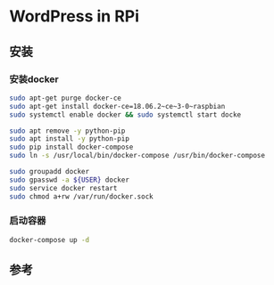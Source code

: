# WordPress in RPi

## 安装

### 安装docker

```bash
sudo apt-get purge docker-ce
sudo apt-get install docker-ce=18.06.2~ce~3-0~raspbian
sudo systemctl enable docker && sudo systemctl start docke

sudo apt remove -y python-pip
sudo apt install -y python-pip
sudo pip install docker-compose
sudo ln -s /usr/local/bin/docker-compose /usr/bin/docker-compose

sudo groupadd docker
sudo gpasswd -a ${USER} docker
sudo service docker restart
sudo chmod a+rw /var/run/docker.sock
```

### 启动容器

```bash
docker-compose up -d
```

## 参考